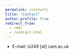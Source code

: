 ```yaml
---
permalink: /contact/
title: "Contact"
author_profile: true
redirect_from: 
  - /md/
  - /contact.html
---
```

* E-mail: lx249 [at] cam.ac.uk

